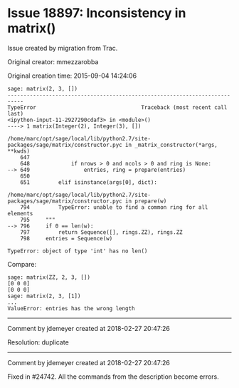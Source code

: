 # Issue 18897: Inconsistency in matrix()

Issue created by migration from Trac.

Original creator: mmezzarobba

Original creation time: 2015-09-04 14:24:06


```
sage: matrix(2, 3, [])
---------------------------------------------------------------------------
TypeError                                 Traceback (most recent call last)
<ipython-input-11-2927290cdaf3> in <module>()
----> 1 matrix(Integer(2), Integer(3), [])

/home/marc/opt/sage/local/lib/python2.7/site-packages/sage/matrix/constructor.pyc in _matrix_constructor(*args, **kwds)
    647 
    648             if nrows > 0 and ncols > 0 and ring is None:
--> 649                 entries, ring = prepare(entries)
    650 
    651         elif isinstance(args[0], dict):

/home/marc/opt/sage/local/lib/python2.7/site-packages/sage/matrix/constructor.pyc in prepare(w)
    794         TypeError: unable to find a common ring for all elements
    795     """
--> 796     if 0 == len(w):
    797         return Sequence([], rings.ZZ), rings.ZZ
    798     entries = Sequence(w)

TypeError: object of type 'int' has no len()
```


Compare:

```
sage: matrix(ZZ, 2, 3, [])
[0 0 0]
[0 0 0]
sage: matrix(2, 3, [1])
...
ValueError: entries has the wrong length
```



---

Comment by jdemeyer created at 2018-02-27 20:47:26

Resolution: duplicate


---

Comment by jdemeyer created at 2018-02-27 20:47:26

Fixed in #24742. All the commands from the description become errors.
